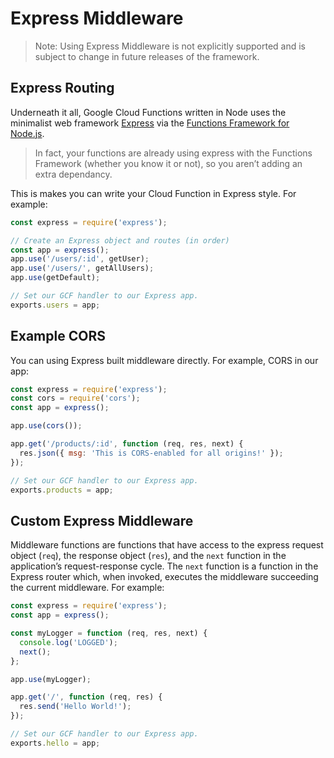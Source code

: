 # Express Middleware

> Note: Using Express Middleware is not explicitly supported and is subject to change in future releases of the framework.

## Express Routing

Underneath it all, Google Cloud Functions written in Node uses the minimalist web framework [Express](https://github.com/expressjs/express) via the [Functions Framework for Node.js](https://github.com/GoogleCloudPlatform/functions-framework-nodejs).

> In fact, your functions are already using express with the Functions Framework (whether you know it or not), so you aren’t adding an extra dependancy.

This is makes you can write your Cloud Function in Express style. For example:

```js
const express = require('express');

// Create an Express object and routes (in order)
const app = express();
app.use('/users/:id', getUser);
app.use('/users/', getAllUsers);
app.use(getDefault);

// Set our GCF handler to our Express app.
exports.users = app;
```

## Example CORS

You can using Express built middleware directly. For example, CORS in our app:

```js
const express = require('express');
const cors = require('cors');
const app = express();

app.use(cors());

app.get('/products/:id', function (req, res, next) {
  res.json({ msg: 'This is CORS-enabled for all origins!' });
});

// Set our GCF handler to our Express app.
exports.products = app;
```

## Custom Express Middleware

Middleware functions are functions that have access to the express request object (`req`), the response object (`res`), and the `next` function in the application’s request-response cycle. The `next` function is a function in the Express router which, when invoked, executes the middleware succeeding the current middleware. For example:

```js
const express = require('express');
const app = express();

const myLogger = function (req, res, next) {
  console.log('LOGGED');
  next();
};

app.use(myLogger);

app.get('/', function (req, res) {
  res.send('Hello World!');
});

// Set our GCF handler to our Express app.
exports.hello = app;
```
